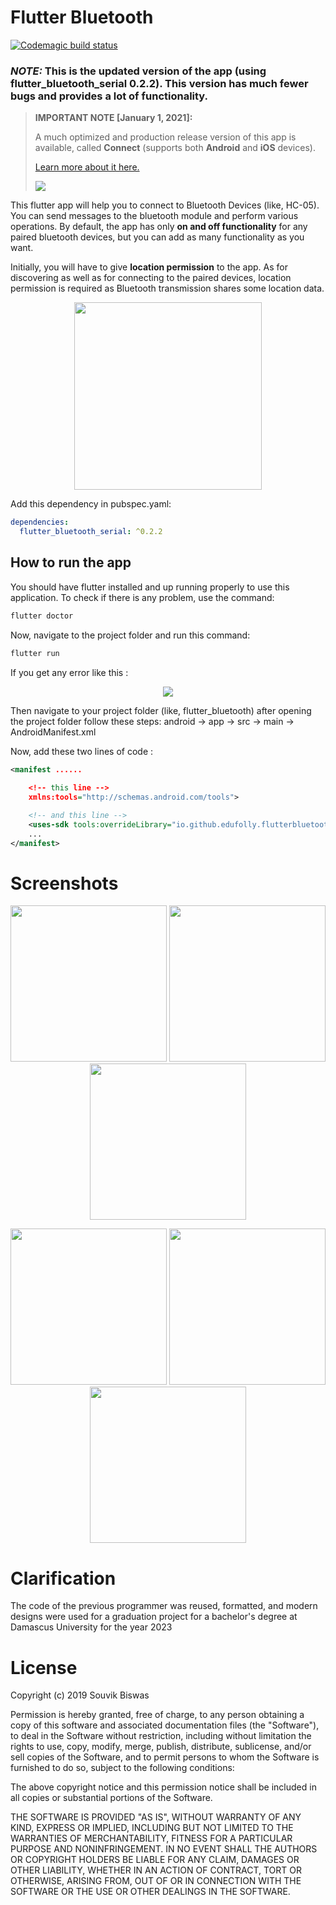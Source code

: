 # Flutter Bluetooth 
[![Codemagic build status](https://api.codemagic.io/apps/5e675f714ce63c22e5aeb47f/5e675f714ce63c22e5aeb47e/status_badge.svg)](https://codemagic.io/apps/5e675f714ce63c22e5aeb47f/5e675f714ce63c22e5aeb47e/latest_build) 

### *NOTE:* This is the updated version of the app (using flutter_bluetooth_serial 0.2.2). This version has much fewer bugs and provides a lot of functionality.

> **IMPORTANT NOTE [January 1, 2021]:** 
> 
> A much optimized and production release version of this app is available, called **Connect** (supports both **Android** and **iOS** devices).
> 
> [Learn more about it here.](https://www.souvikbiswas.com/connect)
> 
> ![](https://github.com/sbis04/flutter_bluetooth/raw/master/images/connect_promo.png)

This flutter app will help you to connect to Bluetooth Devices (like, HC-05). You can send messages to the bluetooth module and perform various operations. By default, the app has only **on and off functionality** for any paired bluetooth devices, but you can add as many functionality as you want.

Initially, you will have to give **location permission** to the app. As for discovering as well as for connecting to the paired devices, location permission is required as Bluetooth transmission shares some location data.  

<p align="center">
  <img width="300" src="https://github.com/sbis04/flutter_bluetooth/raw/master/screenshots/bluetooth_device_location.png">
</p>

Add this dependency in pubspec.yaml:
```yaml
dependencies:
  flutter_bluetooth_serial: ^0.2.2
 ```
 
## How to run the app
You should have flutter installed and up running properly to use this application.
To check if there is any problem, use the command:
```bash
flutter doctor
```
Now, navigate to the project folder and run this command:
```bash
flutter run
```
If you get any error like this : 
<p align="center">
  <img width=max src="https://github.com/sbis04/flutter_bluetooth/raw/master/screenshots/error_screenshot.png">
</p>
Then navigate to your project folder (like, flutter_bluetooth) after opening the project folder follow these steps:
android -> app -> src -> main -> AndroidManifest.xml

Now, add these two lines of code :

```xml
<manifest ......
          
    <!-- this line -->
    xmlns:tools="http://schemas.android.com/tools">

    <!-- and this line -->
    <uses-sdk tools:overrideLibrary="io.github.edufolly.flutterbluetoothserial"/>
    ...
</manifest>
```


# Screenshots
<p align="center">
  <img width="250" src="https://github.com/omar-jourieh1/flutter_bluetooth_project/raw/master/screenshots/bluetooth_turn_on.png">
  <img width="250" src="https://github.com/omar-jourieh1/flutter_bluetooth_project/raw/master/screenshots/connecting.png">
  <img width="250" src="https://github.com/omar-jourieh1/flutter_bluetooth_project/raw/master/screenshots/device_connected.png">
</p>

<p align="center">
  <img width="250" src="https://github.com/omar-jourieh1/flutter_bluetooth_project/raw/master/screenshots/device_on.png">
  <img width="250" src="https://github.com/omar-jourieh1/flutter_bluetooth_project/raw/master/screenshots/device_off.png">
  <img width="250" src="https://github.com/omar-jourieh1/flutter_bluetooth_project/raw/master/screenshots/device_disconnected.png">
</p>

# Clarification

The code of the previous programmer was reused, formatted, and modern designs were used for a graduation project for a bachelor's degree at Damascus University for the year 2023

# License

Copyright (c) 2019 Souvik Biswas

Permission is hereby granted, free of charge, to any person obtaining a copy
of this software and associated documentation files (the "Software"), to deal
in the Software without restriction, including without limitation the rights
to use, copy, modify, merge, publish, distribute, sublicense, and/or sell
copies of the Software, and to permit persons to whom the Software is
furnished to do so, subject to the following conditions:

The above copyright notice and this permission notice shall be included in all
copies or substantial portions of the Software.

THE SOFTWARE IS PROVIDED "AS IS", WITHOUT WARRANTY OF ANY KIND, EXPRESS OR
IMPLIED, INCLUDING BUT NOT LIMITED TO THE WARRANTIES OF MERCHANTABILITY,
FITNESS FOR A PARTICULAR PURPOSE AND NONINFRINGEMENT. IN NO EVENT SHALL THE
AUTHORS OR COPYRIGHT HOLDERS BE LIABLE FOR ANY CLAIM, DAMAGES OR OTHER
LIABILITY, WHETHER IN AN ACTION OF CONTRACT, TORT OR OTHERWISE, ARISING FROM,
OUT OF OR IN CONNECTION WITH THE SOFTWARE OR THE USE OR OTHER DEALINGS IN THE
SOFTWARE.

